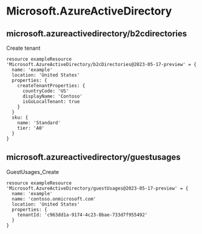 # Microsoft.AzureActiveDirectory

## microsoft.azureactivedirectory/b2cdirectories

Create tenant
```bicep
resource exampleResource 'Microsoft.AzureActiveDirectory/b2cDirectories@2023-05-17-preview' = {
  name: 'example'
  location: 'United States'
  properties: {
    createTenantProperties: {
      countryCode: 'US'
      displayName: 'Contoso'
      isGoLocalTenant: true
    }
  }
  sku: {
    name: 'Standard'
    tier: 'A0'
  }
}
```

## microsoft.azureactivedirectory/guestusages

GuestUsages_Create
```bicep
resource exampleResource 'Microsoft.AzureActiveDirectory/guestUsages@2023-05-17-preview' = {
  name: 'example'
  name: 'contoso.onmicrosoft.com'
  location: 'United States'
  properties: {
    tenantId: 'c963dd1a-9174-4c23-8bae-733d7f955492'
  }
}
```
